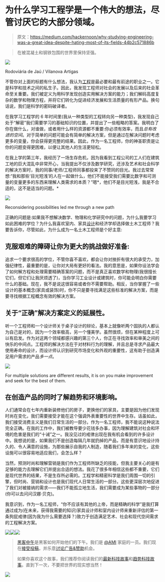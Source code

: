 # 为什么学习工程学是一个伟大的想法，尽管讨厌它的大部分领域。

> 原文：<https://medium.com/hackernoon/why-studying-engineering-was-a-great-idea-despite-hating-most-of-its-fields-44b2c571886b>

> 在被混凝土和钢铁包围的世界里保持坚强。

![](img/ca28820c348bc2b0a001cfae9b87cb98.png)

Rodoviária de Jaú / Vilanova Artigas

不管你对上面的标题有什么想法，我认为[工程](https://hackernoon.com/tagged/engineering)是最必要和最有前途的职业之一。它是科学和技术之间的私生子。因此，我发现工程师对社会的发展以及后来的社会革命至关重要。我们被定义为用科学发现创造实用解决方案的能力；我们解码高度复杂的数学和物理方程，并将它们转化为促进经济发展和生活质量的有形产品。换句话说，我们是科学的密码破译者。

在我学习工程学的 6 年时间里(我从一种类型的工程转向另一种类型)，我发现自己处于“解密”我们需要学习的基础知识的位置，并提出了一些粗略的答案。我明白了你在做什么，对谁做，或者用什么样的资源都不重要:你必须有效率，而且*总有改进的空间*。对于简单的问题可能会有简单的解决方案，但是通过在解决问题时考虑更多的变量，你会获得更完整的结果。因此，作为一名工程师，你的神圣职责是让你的问题变得更困难，以便让其他人的生活更轻松。

在我上学的第三年，我经历了一场生存危机，因为我看到工程公司的工人们在建筑工地的巨大混乱中非常开心，当我提出不仅涉及数学研究，还涉及艺术和社会科学的解决方案时，我的同事/老师/工程师同事都投来了不赞同的目光。我过去常常想:“我和那些‘目光短浅’的人在一起做什么，他们不能接受我们需要比数字和可测量的变量更多的东西来理解人类需求的本质？”嗯*，他们不是目光短浅，我是不合适的，这不是适当的问题。*

![](img/d5a00ec9d7ffa35761caffd6b4fe07e6.png)

Reconsidering possibilities led me through a new path

正确的问题是:如果我不想解决数学、物理和化学研究中的问题，为什么我要学习如此困难的学位？为什么我喜欢室内、家具[设计](https://hackernoon.com/tagged/design)和经济学却选择做土木工程师？我要告诉你，尽管如此，为什么成为一名土木工程师是个好主意:

## **克服艰难的障碍让你为更大的挑战做好准备:**

追求一个要求很高的学位，不管你喜不喜欢，都会让你对挫折有很大的承受力，加强纪律性，最重要的是，让你对大局有更好的看法。我的意思是，如果你设法学会了如何解方程和处理需要精确答案的问题，而不是真正喜欢数学和物理(我很擅长它们，但它们让我厌烦透了)，当你学习工业设计或建筑时，你可能会明白你需要什么的基础。现在，我不是说这很容易或者你不需要帮助。相反，当你掌握了一些设计的基本概念(家具或装饰)时，你不只是要寻找满足这些标准的解决方案，而是要寻找根据工程概念有效的解决方案。

## **关于“正确”解决方案定义的延展性。**

听一个工程师和一个设计师关于桌子设计的辩论，基本上就像听两个固执的人都认为自己是对的，因为一个效率极高，另一个懂美学。虽然很烦，但在某种程度上可以有启发。作为对这两个领域都感兴趣的第三个人，你正在寻找效率和审美之间的快乐的中间点。工程师的解决方法在于对材料行为的理解，并且总是寻求产品最大使用寿命的设计，而设计师认识到研究市场变化和外观的重要性，这有助于创造满足用户需求的产品*多一点*。

![](img/2ceef3ed5f68673d93936662c4888222.png)

For multiple solutions are different results, it is on you make improvement and seek for the best of them.

## **在创造产品的同时了解趋势和环境影响。**

人们通常会在七年内重新装修他们的房子，更换他们的家具，主要是因为他们发现时尚在变化，我们需要接受才能在这个强调外表重要性的世界中生存。话虽如此，我们接受消费主义是我们日常生活的一部分。作为一名工程师，我不能说这种说法完全正确。在我的工作中，我们被教导要少花钱多办事，因为理解建筑对社会和环境的危害是我们的“十诫”之一。我没见过的戒律出现在我有机会看到的许多设计中。我想说的是，如果我们不是创造每隔几年就扔掉的产品，而是有意识地设计持久的、令人满意的设施，为那些展示自我的人制造，随着我们多年来的变化，这些设施可以很容易地适应我们，会怎么样？

当然，预测时尚和理解营销是我们作为工程师所缺乏的技能，但我主要关心的是有足够的能力去理解它们并提出合适的想法。我花了很多年相信这些都不重要，它们是现代世界的结果，不是生存所必需的。工程学和精密科学是我们周围一切的引擎，但时尚、营销和设计也是我们现代人日常生活的一部分。这些更深层次地促进了我们对被接纳的需求——我们不能孤立地生活，我们需要成为某些事物的一部分(你可以去问问汉娜·贝克)。

我意识到，作为一名工程师，“你不应该有其他的上帝，而是精确的科学”是我打算通过成为(在未来，获得我需要的知识)家具设计师和室内设计师来重新评估的第一条狗屁戒律(因为我为什么需要选择？)致力于创造满足艺术、社会和现代空间需求的工程解决方案。

[![](img/50ef4044ecd4e250b5d50f368b775d38.png)](http://bit.ly/HackernoonFB)[![](img/979d9a46439d5aebbdcdca574e21dc81.png)](https://goo.gl/k7XYbx)[![](img/2930ba6bd2c12218fdbbf7e02c8746ff.png)](https://goo.gl/4ofytp)

> [黑客中午](http://bit.ly/Hackernoon)是黑客如何开始他们的下午。我们是 [@AMI](http://bit.ly/atAMIatAMI) 家庭的一员。我们现在[接受投稿](http://bit.ly/hackernoonsubmission)，并乐意[讨论广告&赞助](mailto:partners@amipublications.com)机会。
> 
> 如果你喜欢这个故事，我们推荐你阅读我们的[最新科技故事](http://bit.ly/hackernoonlatestt)和[趋势科技故事](https://hackernoon.com/trending)。直到下一次，不要把世界的现实想当然！

![](img/be0ca55ba73a573dce11effb2ee80d56.png)
